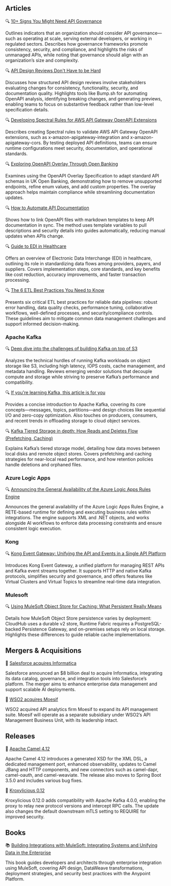 ## Articles

🔍 [10+ Signs You Might Need API Governance](https://nordicapis.com/10-signs-you-might-need-api-governance/)

Outlines indicators that an organization should consider API governance—such as operating at scale, serving external developers, or working in regulated sectors. Describes how governance frameworks promote consistency, security, and compliance, and highlights the risks of unmanaged APIs, while noting that governance should align with an organization’s size and complexity.

🔍 [API Design Reviews Don't Have to be Hard](https://apisyouwonthate.com/blog/api-design-reviews-dont-have-to-be-hard/)

Discusses how structured API design reviews involve stakeholders evaluating changes for consistency, functionality, security, and documentation quality. Highlights tools like Bump.sh for automating OpenAPI analysis, identifying breaking changes, and generating previews, enabling teams to focus on substantive feedback rather than low-level specification details.

🔍 [Developing Spectral Rules for AWS API Gateway OpenAPI Extensions](http://apievangelist.com/2025/05/09/developing-spectral-rules-for-aws-api-gateway-openapi-extensions/)

Describes creating Spectral rules to validate AWS API Gateway OpenAPI extensions, such as x-amazon-apigateway-integration and x-amazon-apigateway-cors. By testing deployed API definitions, teams can ensure runtime configurations meet security, documentation, and operational standards.

🔍 [Exploring OpenAPI Overlay Through Open Banking](https://nordicapis.com/exploring-openapi-overlay-through-open-banking/)

Examines using the OpenAPI Overlay Specification to adapt standard API schemas in UK Open Banking, demonstrating how to remove unsupported endpoints, refine enum values, and add custom properties. The overlay approach helps maintain compliance while streamlining documentation updates.

🔍 [How to Automate API Documentation](https://apichangelog.substack.com/p/how-to-automate-api-documentation)

Shows how to link OpenAPI files with markdown templates to keep API documentation in sync. The method uses template variables to pull descriptions and security details into guides automatically, reducing manual updates when APIs change.

🔍 [Guide to EDI in Healthcare](https://boomi.com/blog/guide-to-edi-for-healthcare/)

Offers an overview of Electronic Data Interchange (EDI) in healthcare, outlining its role in standardizing data flows among providers, payers, and suppliers. Covers implementation steps, core standards, and key benefits like cost reduction, accuracy improvements, and faster transaction processing.

🔍 [The 6 ETL Best Practices You Need to Know](https://boomi.com/blog/6-etl-best-practices/)

Presents six critical ETL best practices for reliable data pipelines: robust error handling, data quality checks, performance tuning, collaborative workflows, well-defined processes, and security/compliance controls. These guidelines aim to mitigate common data management challenges and support informed decision-making.

### Apache Kafka

🔍 [Deep dive into the challenges of building Kafka on top of S3](https://vutr.substack.com/p/deep-dive-into-the-challenges-of)

Analyzes the technical hurdles of running Kafka workloads on object storage like S3, including high latency, IOPS costs, cache management, and metadata handling. Reviews emerging vendor solutions that decouple compute and storage while striving to preserve Kafka’s performance and compatibility.

🔍 [If you're learning Kafka, this article is for you](https://vutr.substack.com/p/if-youre-learning-kafka-this-article)

Provides a concise introduction to Apache Kafka, covering its core concepts—messages, topics, partitions—and design choices like sequential I/O and zero-copy optimization. Also touches on producers, consumers, and recent trends in offloading storage to cloud object services.

🔍 [Kafka Tiered Storage in depth: How Reads and Deletes Flow (Prefetching, Caching)](https://aiven.io/blog/kafka-tiered-storage-in-depth-how-reads-and-deletes-flow)

Explains Kafka’s tiered storage model, detailing how data moves between local disks and remote object stores. Covers prefetching and caching strategies for near-local read performance, and how retention policies handle deletions and orphaned files.

### Azure Logic Apps

🔍 [Announcing the General Availability of the Azure Logic Apps Rules Engine](https://techcommunity.microsoft.com/t5/azure-integration-services-blog/announcing-the-general-availability-of-the-azure-logic-apps/ba-p/4416707)

Announces the general availability of the Azure Logic Apps Rules Engine, a RETE-based runtime for defining and executing business rules within integrations. The engine supports XML and .NET objects, and works alongside AI workflows to enforce data processing constraints and ensure consistent logic execution.

### Kong

🔍 [Kong Event Gateway: Unifying the API and Events in a Single API Platform](https://konghq.com/blog/product-releases/kong-event-gateway)

Introduces Kong Event Gateway, a unified platform for managing REST APIs and Kafka event streams together. It supports HTTP and native Kafka protocols, simplifies security and governance, and offers features like Virtual Clusters and Virtual Topics to streamline real-time data integration.

### Mulesoft

🔍 [Using MuleSoft Object Store for Caching: What Persistent Really Means](https://medium.com/another-integration-blog/using-mulesoft-object-store-for-caching-what-persistent-really-means-04b4cf64ae7b)

Details how MuleSoft Object Store persistence varies by deployment: CloudHub uses a durable v2 store, Runtime Fabric requires a PostgreSQL-backed Persistence Gateway, and on-premises setups rely on local storage. Highlights these differences to guide reliable cache implementations.

## Mergers & Acquisitions

🤝 [Salesforce acquires Informatica](https://investor.salesforce.com/news/news-details/2025/Salesforce-Signs-Definitive-Agreement-to-Acquire-Informatica/default.aspx)

Salesforce announced an $8 billion deal to acquire Informatica, integrating its data catalog, governance, and integration tools into Salesforce’s platform. The merger aims to enhance enterprise data management and support scalable AI deployments.

🤝 [WSO2 acquires Moesif](https://wso2.com/library/blogs/wso2-acquires-api-analytics-and-monetization-leader-moesif/)

WSO2 acquired API analytics firm Moesif to expand its API management suite. Moesif will operate as a separate subsidiary under WSO2’s API Management Business Unit, with its leadership intact.

## Releases

🚀 [Apache Camel 4.12](https://camel.apache.org/blog/2025/05/camel412-whatsnew/)

Apache Camel 4.12 introduces a generated XSD for the XML DSL, a dedicated management port, enhanced observability, updates to Camel JBang and HTTP components, and new connectors such as camel-dapr, camel-oauth, and camel-weaviate. The release also moves to Spring Boot 3.5.0 and includes various bug fixes.

🚀 [Kroxylicious 0.12](https://kroxylicious.io/blog/kroxylicious/releases/2025/05/09/release-0_12_0.html)

Kroxylicious 0.12.0 adds compatibility with Apache Kafka 4.0.0, enabling the proxy to relay new protocol versions and intercept RPC calls. The update also changes the default downstream mTLS setting to REQUIRE for improved security.

## Books

📚 [Building Integrations with MuleSoft: Integrating Systems and Unifying Data in the Enterprise](https://a.co/d/7CAjldM)

This book guides developers and architects through enterprise integration using MuleSoft, covering API design, DataWeave transformations, deployment strategies, and security best practices with the Anypoint Platform.